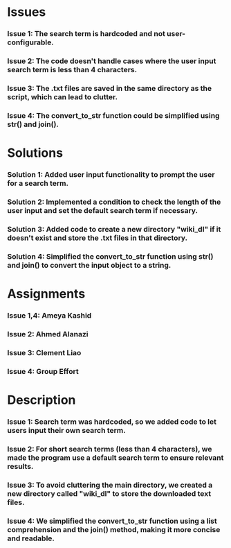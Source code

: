 # Issues
### Issue 1: The search term is hardcoded and not user-configurable.
### Issue 2: The code doesn't handle cases where the user input search term is less than 4 characters.
### Issue 3: The .txt files are saved in the same directory as the script, which can lead to clutter.
### Issue 4: The convert_to_str function could be simplified using str() and join().

# Solutions
### Solution 1: Added user input functionality to prompt the user for a search term.
### Solution 2: Implemented a condition to check the length of the user input and set the default search term if necessary.
### Solution 3: Added code to create a new directory "wiki_dl" if it doesn't exist and store the .txt files in that directory.
### Solution 4: Simplified the convert_to_str function using str() and join() to convert the input object to a string.


# Assignments
### Issue 1,4: Ameya Kashid
### Issue 2: Ahmed Alanazi
### Issue 3: Clement Liao
### Issue 4: Group Effort


# Description
### Issue 1: Search term was hardcoded, so we added code to let users input their own search term.  
### Issue 2: For short search terms (less than 4 characters), we made the program use a default search term to ensure relevant results.  
### Issue 3: To avoid cluttering the main directory, we created a new directory called "wiki_dl" to store the downloaded text files.  
### Issue 4: We simplified the convert_to_str function using a list comprehension and the join() method, making it more concise and readable. 





 
